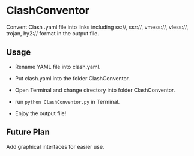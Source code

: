 # ClashConventor

Convent Clash .yaml file into links including ss://, ssr://, vmess://, vless://, trojan, hy2:// format in the output file.

## Usage

- Rename YAML file into clash.yaml.

- Put clash.yaml into the folder ClashConventor.

- Open Terminal and change directory into folder ClashConventor.

- run `python ClashConventor.py` in Terminal.

- Enjoy the output file!

## Future Plan

Add graphical interfaces for easier use.